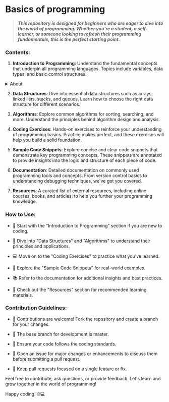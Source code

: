 # Basics of programming

> ***This repository is designed for beginners who are eager to dive into the world of programming. Whether you're a student, a self-learner, or someone looking to refresh their programming fundamentals, this is the perfect starting point.***

### Contents:

1. **Introduction to Programming**: Understand the fundamental concepts that underpin all programming languages. Topics include variables, data types, and basic control structures.

  <details>
    <summary>About</summary>
      https://github.com/albin-joseph/basics_of_programming/assets/4199704/99b711ce-0844-4aaf-9bdd-72bd9e4b7070
  </details>


2. **Data Structures**: Dive into essential data structures such as arrays, linked lists, stacks, and queues. Learn how to choose the right data structure for different scenarios.

3. **Algorithms**: Explore common algorithms for sorting, searching, and more. Understand the principles behind algorithm design and analysis.

4. **Coding Exercises**: Hands-on exercises to reinforce your understanding of programming basics. Practice makes perfect, and these exercises will help you build a solid foundation.

5. **Sample Code Snippets**: Explore concise and clear code snippets that demonstrate key programming concepts. These snippets are annotated to provide insights into the logic and structure of each piece of code.

6. **Documentation**: Detailed documentation on commonly used programming tools and concepts. From version control basics to understanding debugging techniques, we've got you covered.

7. **Resources**: A curated list of external resources, including online courses, books, and articles, to help you further your programming knowledge.

### How to Use:

- 📖 Start with the "Introduction to Programming" section if you are new to coding.

- 🧠 Dive into "Data Structures" and "Algorithms" to understand their principles and applications.

- 💻 Move on to the "Coding Exercises" to practice what you've learned.

- 🚀 Explore the "Sample Code Snippets" for real-world examples.

- 📚 Refer to the documentation for additional insights and best practices.

- 🔗 Check out the "Resources" section for recommended learning materials.

### Contribution Guidelines:

- 🤝 Contributions are welcome! Fork the repository and create a branch for your changes.

- 🔧 The base branch for development is master.

- 📝 Ensure your code follows the coding standards.

- 🚧 Open an issue for major changes or enhancements to discuss them before submitting a pull request.

- 🔄 Keep pull requests focused on a single feature or fix.

Feel free to contribute, ask questions, or provide feedback. Let's learn and grow together in the world of programming!

Happy coding! 🌐💻
